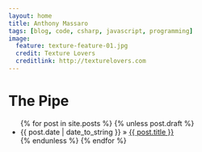 ```yaml
---
layout: home
title: Anthony Massaro
tags: [blog, code, csharp, javascript, programming]
image:
  feature: texture-feature-01.jpg
  credit: Texture Lovers
  creditlink: http://texturelovers.com
---
```


<div id="home">
  <h1>The Pipe</h1>
  <ul class="posts">
    {% for post in site.posts %}
      {% unless post.draft %}
        <li><span>{{ post.date | date_to_string }}</span> &raquo; <a href="{{ post.url }}">{{ post.title }}</a></li>
      {% endunless %}
    {% endfor %}
  </ul>
</div>